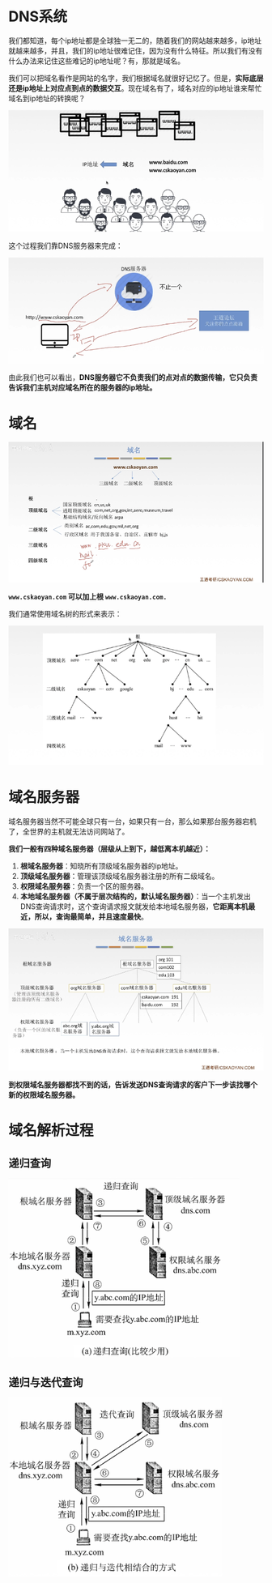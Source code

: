 # DNS系统

我们都知道，每个ip地址都是全球独一无二的，随着我们的网站越来越多，ip地址就越来越多，并且，我们的ip地址很难记住，因为没有什么特征。所以我们有没有什么办法来记住这些难记的ip地址呢？有，那就是域名。

我们可以把域名看作是网站的名字，我们根据域名就很好记忆了。但是，**实际底层还是ip地址上对应点到点的数据交互**。现在域名有了，域名对应的ip地址谁来帮忙域名到ip地址的转换呢？

![image-20220327125719721](2022-03-27-应用层DNS有关.assets/image-20220327125719721.png)

这个过程我们靠DNS服务器来完成：

![image-20220327125936972](2022-03-27-应用层DNS有关.assets/image-20220327125936972.png)

由此我们也可以看出，**DNS服务器它不负责我们的点对点的数据传输，它只负责告诉我们主机对应域名所在的服务器的ip地址。**

# 域名

![image-20220327130722512](2022-03-27-应用层DNS有关.assets/image-20220327130722512.png)

**`www.cskaoyan.com` 可以加上根 `www.cskaoyan.com.`**

我们通常使用域名树的形式来表示：

![image-20220327130821783](2022-03-27-应用层DNS有关.assets/image-20220327130821783.png)

# 域名服务器

域名服务器当然不可能全球只有一台，如果只有一台，那么如果那台服务器宕机了，全世界的主机就无法访问网站了。

**我们一般有四种域名服务器（层级从上到下，越低离本机越近）：**

1. **根域名服务器**：知晓所有顶级域名服务器的ip地址。
2. **顶级域名服务器**：管理该顶级域名服务器注册的所有二级域名。
3. **权限域名服务器**：负责一个区的服务器。
4. **本地域名服务器（不属于层次结构的，默认域名服务器）**：当一个主机发出DNS查询请求时，这个查询请求报文就发给本地域名服务器，**它距离本机最近，所以，查询最简单，并且速度最快**。

![image-20220327132307693](2022-03-27-应用层DNS有关.assets/image-20220327132307693.png)

**到权限域名服务器都找不到的话，告诉发送DNS查询请求的客户下一步该找哪个新的权限域名服务器。**

# 域名解析过程

## 递归查询

![image-20220327132731565](2022-03-27-应用层DNS有关.assets/image-20220327132731565.png)

## 递归与迭代查询

![image-20220327132736790](2022-03-27-应用层DNS有关.assets/image-20220327132736790.png)

